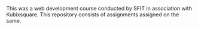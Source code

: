 This was a web development course conducted by SFIT in association with Kubixsquare.
This repository consists of assignments assigned on the same.
